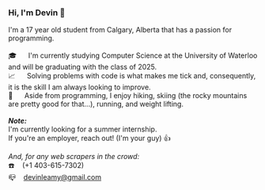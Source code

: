 ### Hi, I'm Devin 👋
I'm a 17 year old student from Calgary, Alberta that has a passion for programming. <br/> <br/>
🎓&nbsp;&nbsp;&nbsp;&nbsp;&nbsp;&nbsp;I'm currently studying Computer Science at the University of Waterloo and will be graduating with the class of 2025. <br/>
📈&nbsp;&nbsp;&nbsp;&nbsp;&nbsp;&nbsp;Solving problems with code is what makes me tick and, consequently, it is the skill I am always looking to improve. <br/> 
🚡&nbsp;&nbsp;&nbsp;&nbsp;&nbsp;&nbsp;Aside from programming, I enjoy hiking, skiing (the rocky mountains are pretty good for that...), running, and weight lifting. <br/> <br/>
***Note:***<br/>
I'm currently looking for a summer internship. <br/>
If you're an employer, reach out! (I'm your guy) 👍 <br/>


_And, for any web scrapers in the crowd:_ <br/>
☎️&nbsp;&nbsp;&nbsp;&nbsp;(+1 403-615-7302) <br/>
📪&nbsp;&nbsp;&nbsp;&nbsp;devinleamy@gmail.com <br/>

